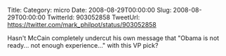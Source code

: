 Title: 
Category: micro
Date: 2008-08-29T00:00:00
Slug: 2008-08-29T00:00:00
TwitterId: 903052858
TweetUrl: https://twitter.com/mark_philpot/status/903052858

Hasn't McCain completely undercut his own message that "Obama is not ready... not enough experience..." with this VP pick?